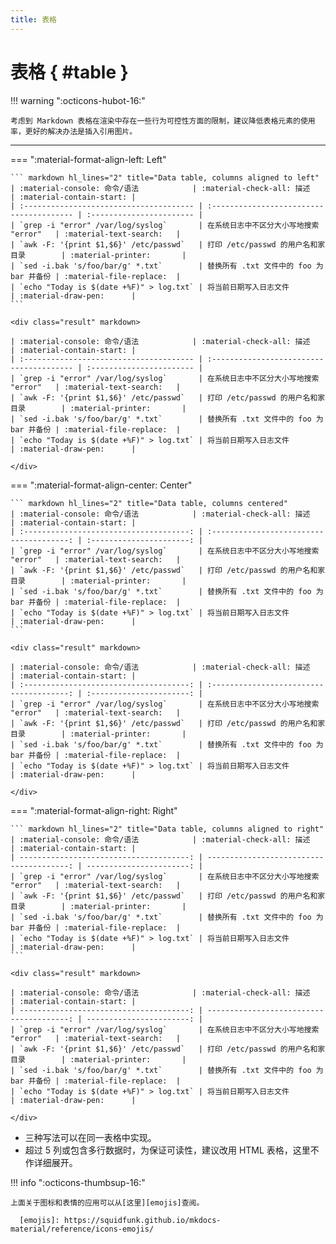 ```yaml
---
title: 表格
---
```


表格 { #table }
===============

!!! warning ":octicons-hubot-16:"

    考虑到 Markdown 表格在渲染中存在一些行为可控性方面的限制，建议降低表格元素的使用率，更好的解决办法是插入引用图片。

---

=== ":material-format-align-left: Left"

    ``` markdown hl_lines="2" title="Data table, columns aligned to left"
    | :material-console: 命令/语法            | :material-check-all: 描述                | :material-contain-start: |
    | :-------------------------------------- | :--------------------------------------- | :----------------------- |
    | `grep -i "error" /var/log/syslog`       | 在系统日志中不区分大小写地搜索 "error"   | :material-text-search:   |
    | `awk -F: '{print $1,$6}' /etc/passwd`   | 打印 /etc/passwd 的用户名和家目录        | :material-printer:       |
    | `sed -i.bak 's/foo/bar/g' *.txt`        | 替换所有 .txt 文件中的 foo 为 bar 并备份 | :material-file-replace:  |
    | `echo "Today is $(date +%F)" > log.txt` | 将当前日期写入日志文件                   | :material-draw-pen:      |
    ```

    <div class="result" markdown>

    | :material-console: 命令/语法            | :material-check-all: 描述                | :material-contain-start: |
    | :-------------------------------------- | :--------------------------------------- | :----------------------- |
    | `grep -i "error" /var/log/syslog`       | 在系统日志中不区分大小写地搜索 "error"   | :material-text-search:   |
    | `awk -F: '{print $1,$6}' /etc/passwd`   | 打印 /etc/passwd 的用户名和家目录        | :material-printer:       |
    | `sed -i.bak 's/foo/bar/g' *.txt`        | 替换所有 .txt 文件中的 foo 为 bar 并备份 | :material-file-replace:  |
    | `echo "Today is $(date +%F)" > log.txt` | 将当前日期写入日志文件                   | :material-draw-pen:      |

    </div>

=== ":material-format-align-center: Center"

    ``` markdown hl_lines="2" title="Data table, columns centered"
    | :material-console: 命令/语法            | :material-check-all: 描述                | :material-contain-start: |
    | :-------------------------------------: | :--------------------------------------: | :----------------------: |
    | `grep -i "error" /var/log/syslog`       | 在系统日志中不区分大小写地搜索 "error"   | :material-text-search:   |
    | `awk -F: '{print $1,$6}' /etc/passwd`   | 打印 /etc/passwd 的用户名和家目录        | :material-printer:       |
    | `sed -i.bak 's/foo/bar/g' *.txt`        | 替换所有 .txt 文件中的 foo 为 bar 并备份 | :material-file-replace:  |
    | `echo "Today is $(date +%F)" > log.txt` | 将当前日期写入日志文件                   | :material-draw-pen:      |
    ```

    <div class="result" markdown>

    | :material-console: 命令/语法            | :material-check-all: 描述                | :material-contain-start: |
    | :-------------------------------------: | :--------------------------------------: | :----------------------: |
    | `grep -i "error" /var/log/syslog`       | 在系统日志中不区分大小写地搜索 "error"   | :material-text-search:   |
    | `awk -F: '{print $1,$6}' /etc/passwd`   | 打印 /etc/passwd 的用户名和家目录        | :material-printer:       |
    | `sed -i.bak 's/foo/bar/g' *.txt`        | 替换所有 .txt 文件中的 foo 为 bar 并备份 | :material-file-replace:  |
    | `echo "Today is $(date +%F)" > log.txt` | 将当前日期写入日志文件                   | :material-draw-pen:      |

    </div>

=== ":material-format-align-right: Right"

    ``` markdown hl_lines="2" title="Data table, columns aligned to right"
    | :material-console: 命令/语法            | :material-check-all: 描述                | :material-contain-start: |
    | --------------------------------------: | ---------------------------------------: | -----------------------: |
    | `grep -i "error" /var/log/syslog`       | 在系统日志中不区分大小写地搜索 "error"   | :material-text-search:   |
    | `awk -F: '{print $1,$6}' /etc/passwd`   | 打印 /etc/passwd 的用户名和家目录        | :material-printer:       |
    | `sed -i.bak 's/foo/bar/g' *.txt`        | 替换所有 .txt 文件中的 foo 为 bar 并备份 | :material-file-replace:  |
    | `echo "Today is $(date +%F)" > log.txt` | 将当前日期写入日志文件                   | :material-draw-pen:      |
    ```

    <div class="result" markdown>

    | :material-console: 命令/语法            | :material-check-all: 描述                | :material-contain-start: |
    | --------------------------------------: | ---------------------------------------: | -----------------------: |
    | `grep -i "error" /var/log/syslog`       | 在系统日志中不区分大小写地搜索 "error"   | :material-text-search:   |
    | `awk -F: '{print $1,$6}' /etc/passwd`   | 打印 /etc/passwd 的用户名和家目录        | :material-printer:       |
    | `sed -i.bak 's/foo/bar/g' *.txt`        | 替换所有 .txt 文件中的 foo 为 bar 并备份 | :material-file-replace:  |
    | `echo "Today is $(date +%F)" > log.txt` | 将当前日期写入日志文件                   | :material-draw-pen:      |

    </div>

-   三种写法可以在同一表格中实现。
-   超过 5 列或包含多行数据时，为保证可读性，建议改用 HTML 表格，这里不作详细展开。

!!! info ":octicons-thumbsup-16:"

    上面关于图标和表情的应用可以从[这里][emojis]查阅。

      [emojis]: https://squidfunk.github.io/mkdocs-material/reference/icons-emojis/
